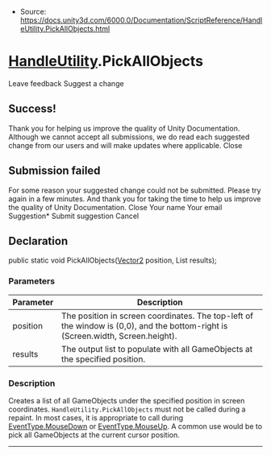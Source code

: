 * Source: https://docs.unity3d.com/6000.0/Documentation/ScriptReference/HandleUtility.PickAllObjects.html

#  [HandleUtility](https://docs.unity3d.com/6000.0/Documentation/ScriptReference/HandleUtility.html).PickAllObjects
Leave feedback
Suggest a change
## Success!
Thank you for helping us improve the quality of Unity Documentation. Although we cannot accept all submissions, we do read each suggested change from our users and will make updates where applicable.
Close
## Submission failed
For some reason your suggested change could not be submitted. Please <a>try again</a> in a few minutes. And thank you for taking the time to help us improve the quality of Unity Documentation.
Close
Your name Your email Suggestion* Submit suggestion
Cancel
## Declaration
public static void PickAllObjects([Vector2](https://docs.unity3d.com/6000.0/Documentation/ScriptReference/Vector2.html) position, List<Object> results); 
### Parameters
Parameter | Description  
---|---  
position | The position in screen coordinates. The top-left of the window is (0,0), and the bottom-right is (Screen.width, Screen.height).  
results | The output list to populate with all GameObjects at the specified position.  
### Description
Creates a list of all GameObjects under the specified position in screen coordinates.
`HandleUtility.PickAllObjects` must not be called during a repaint. In most cases, it is appropriate to call during [EventType.MouseDown](https://docs.unity3d.com/6000.0/Documentation/ScriptReference/EventType.MouseDown.html) or [EventType.MouseUp](https://docs.unity3d.com/6000.0/Documentation/ScriptReference/EventType.MouseUp.html). A common use would be to pick all GameObjects at the current cursor position.
* * *
